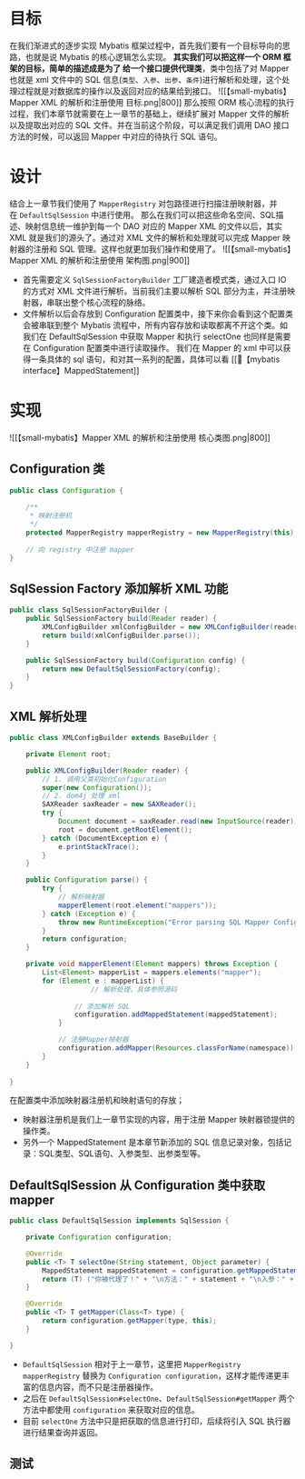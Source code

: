 
# 目标
在我们渐进式的逐步实现 Mybatis 框架过程中，首先我们要有一个目标导向的思路，也就是说 Mybatis 的核心逻辑怎么实现。
**其实我们可以把这样一个 ORM 框架的目标，简单的描述成是为了 给一个接口提供代理类**，类中包括了对 Mapper 也就是 xml 文件中的 SQL 信息(`类型`、`入参`、`出参`、`条件`)进行解析和处理，这个处理过程就是对数据库的操作以及返回对应的结果给到接口。
![[【small-mybatis】Mapper XML 的解析和注册使用 目标.png|800]]
那么按照 ORM 核心流程的执行过程，我们本章节就需要在上一章节的基础上，继续扩展对 Mapper 文件的解析以及提取出对应的 SQL 文件。并在当前这个阶段，可以满足我们调用 DAO 接口方法的时候，可以返回 Mapper 中对应的待执行 SQL 语句。
# 设计
结合上一章节我们使用了 `MapperRegistry` 对包路径进行扫描注册映射器，并在 `DefaultSqlSession` 中进行使用。
那么在我们可以把这些命名空间、SQL描述、映射信息统一维护到每一个 DAO 对应的 Mapper XML 的文件以后，其实 XML 就是我们的源头了。通过对 XML 文件的解析和处理就可以完成 Mapper 映射器的注册和 SQL 管理。这样也就更加我们操作和使用了。
![[【small-mybatis】Mapper XML 的解析和注册使用 架构图.png|900]]
- 首先需要定义 `SqlSessionFactoryBuilder` 工厂建造者模式类，通过入口 IO 的方式对 XML 文件进行解析。当前我们主要以解析 SQL 部分为主，并注册映射器，串联出整个核心流程的脉络。
- 文件解析以后会存放到 Configuration 配置类中，接下来你会看到这个配置类会被串联到整个 Mybatis 流程中，所有内容存放和读取都离不开这个类。如我们在 DefaultSqlSession 中获取 Mapper 和执行 selectOne 也同样是需要在 Configuration 配置类中进行读取操作。
我们在 Mapper 的 xml 中可以获得一条具体的 sql 语句，和对其一系列的配置，具体可以看 [[🐂【mybatis interface】MappedStatement]]
# 实现
![[【small-mybatis】Mapper XML 的解析和注册使用 核心类图.png|800]]
## Configuration 类
```java
public class Configuration {  
  
    /**  
     * 映射注册机  
     */  
    protected MapperRegistry mapperRegistry = new MapperRegistry(this);  
    
	// 向 registry 中注册 mapper
}
```
## SqlSession Factory 添加解析 XML 功能
```java
public class SqlSessionFactoryBuilder {
    public SqlSessionFactory build(Reader reader) {
        XMLConfigBuilder xmlConfigBuilder = new XMLConfigBuilder(reader);
        return build(xmlConfigBuilder.parse());
    }

    public SqlSessionFactory build(Configuration config) {
        return new DefaultSqlSessionFactory(config);
    }
}
```
## XML 解析处理
```java
public class XMLConfigBuilder extends BaseBuilder {

    private Element root;

    public XMLConfigBuilder(Reader reader) {
        // 1. 调用父类初始化Configuration
        super(new Configuration());
        // 2. dom4j 处理 xml
        SAXReader saxReader = new SAXReader();
        try {
            Document document = saxReader.read(new InputSource(reader));
            root = document.getRootElement();
        } catch (DocumentException e) {
            e.printStackTrace();
        }
    }

    public Configuration parse() {
        try {
            // 解析映射器
            mapperElement(root.element("mappers"));
        } catch (Exception e) {
            throw new RuntimeException("Error parsing SQL Mapper Configuration. Cause: " + e, e);
        }
        return configuration;
    }

    private void mapperElement(Element mappers) throws Exception {
        List<Element> mapperList = mappers.elements("mapper");
        for (Element e : mapperList) {
            		// 解析处理，具体参照源码
            		
                // 添加解析 SQL
                configuration.addMappedStatement(mappedStatement);
            }

            // 注册Mapper映射器
            configuration.addMapper(Resources.classForName(namespace));
        }
    }
    
}
```
在配置类中添加映射器注册机和映射语句的存放；
- 映射器注册机是我们上一章节实现的内容，用于注册 Mapper 映射器锁提供的操作类。
- 另外一个 MappedStatement 是本章节新添加的 SQL 信息记录对象，包括记录：SQL类型、SQL语句、入参类型、出参类型等。
## DefaultSqlSession 从 Configuration 类中获取 mapper
```java
public class DefaultSqlSession implements SqlSession {

    private Configuration configuration;

    @Override
    public <T> T selectOne(String statement, Object parameter) {
        MappedStatement mappedStatement = configuration.getMappedStatement(statement);
        return (T) ("你被代理了！" + "\n方法：" + statement + "\n入参：" + parameter + "\n待执行SQL：" + mappedStatement.getSql());
    }

    @Override
    public <T> T getMapper(Class<T> type) {
        return configuration.getMapper(type, this);
    }

}
```
- `DefaultSqlSession` 相对于上一章节，这里把 `MapperRegistry mapperRegistry` 替换为 `Configuration configuration`，这样才能传递更丰富的信息内容，而不只是注册器操作。
- 之后在 `DefaultSqlSession#selectOne`、`DefaultSqlSession#getMapper` 两个方法中都使用 `configuration` 来获取对应的信息。
- 目前 `selectOne` 方法中只是把获取的信息进行打印，后续将引入 SQL 执行器进行结果查询并返回。
## 测试

